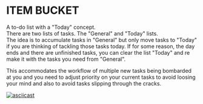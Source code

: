 # ITEM BUCKET

A to-do list with a "Today" concept.  
There are two lists of tasks. The "General" and "Today" lists.  
The idea is to accumulate tasks in "General" but only move tasks to "Today" if you are thinking of tackling those tasks today. If for some reason, the day ends and there are unfinished tasks, 
you can clear the list "Today" and re make it with the tasks you need from "General". 

This accommodates the workflow of multiple new tasks being bombarded at you and you need to adjust priority on your current tasks to avoid loosing your mind and also to avoid tasks slipping through the cracks.

[![asciicast](https://asciinema.org/a/697013.svg)](https://asciinema.org/a/697013)  